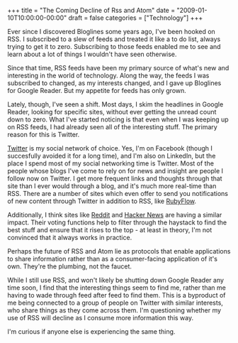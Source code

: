 +++
title = "The Coming Decline of Rss and Atom"
date = "2009-01-10T10:00:00-00:00"
draft = false
categories = ["Technology"]
+++

Ever since I discovered Bloglines some years ago, I've been hooked on
RSS. I subscribed to a slew of feeds and treated it like a to do list,
always trying to get it to zero. Subscribing to those feeds enabled me
to see and learn about a lot of things I wouldn't have seen otherwise.

Since that time, RSS feeds have been my primary source of what's new and
interesting in the world of technology. Along the way, the feeds I was
subscribed to changed, as my interests changed, and I gave up Bloglines
for Google Reader. But my appetite for feeds has only grown.

Lately, though, I've seen a shift. Most days, I skim the headlines in
Google Reader, looking for specific sites, without ever getting the
unread count down to zero. What I've started noticing is that even when
I was keeping up on RSS feeds, I had already seen all of the interesting
stuff. The primary reason for this is Twitter.

[Twitter](http://twitter.com) is my social network of choice. Yes, I'm
on Facebook (though I succesfully avoided it for a long time), and I'm
also on LinkedIn, but the place I spend most of my social networking
time is Twitter. Most of the people whose blogs I've come to rely on for
news and insight are people I follow now on Twitter. I get more frequent
links and thoughts through that site than I ever would through a blog,
and it's much more real-time than RSS. There are a number of sites which
even offer to send you notifications of new content through Twitter in
addition to RSS, like [RubyFlow](http://rubyflow.com).

Additionally, I think sites like [Reddit](http://reddit.com) and [Hacker
News](http://news.ycombinator.com) are having a similar impact. Their
voting functions help to filter through the haystack to find the best
stuff and ensure that it rises to the top - at least in theory, I'm not
convinced that it always works in practice.

Perhaps the future of RSS and Atom lie as protocols that enable
applications to share information rather than as a consumer-facing
application of it's own. They're the plumbing, not the faucet.

While I still use RSS, and won't likely be shutting down Google Reader
any time soon, I find that the interesting things seem to find me,
rather than me having to wade through feed after feed to find them. This
is a byproduct of me being connected to a group of people on Twitter
with similar interests, who share things as they come across them. I'm
questioning whether my use of RSS will decline as I consume more
information this way.

I'm curious if anyone else is experiencing the same thing.


